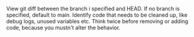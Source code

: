 View git diff between the branch i specified and HEAD. If no branch is specified, 
default to main. Identify code that needs to be cleaned up, like debug logs, 
unused variables etc. Think twice before removing or adding code, because you 
mustn't alter the behavior.
